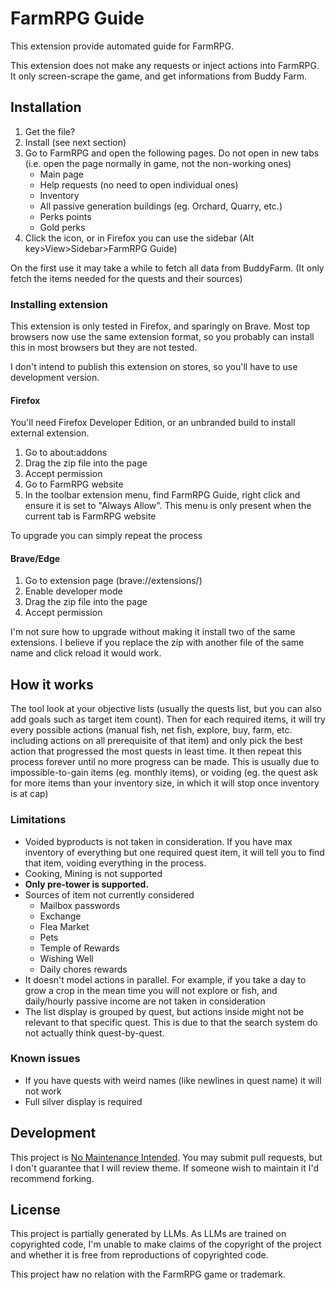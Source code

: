 # FarmRPG Guide

This extension provide automated guide for FarmRPG.

This extension does not make any requests or inject actions into FarmRPG. It only screen-scrape the game, and get informations from Buddy Farm.

## Installation

1. Get the file?
2. Install (see next section)
3. Go to FarmRPG and open the following pages. Do not open in new tabs (i.e. open the page normally in game, not the non-working ones)
   - Main page
   - Help requests (no need to open individual ones)
   - Inventory
   - All passive generation buildings (eg. Orchard, Quarry, etc.)
   - Perks points
   - Gold perks
4. Click the icon, or in Firefox you can use the sidebar (Alt key>View>Sidebar>FarmRPG Guide)

On the first use it may take a while to fetch all data from BuddyFarm. (It only fetch the items needed for the quests and their sources)

### Installing extension
This extension is only tested in Firefox, and sparingly on Brave. Most top browsers now use the same extension format, so you probably can install this in most browsers but they are not tested.

I don't intend to publish this extension on stores, so you'll have to use development version.

#### Firefox
You'll need Firefox Developer Edition, or an unbranded build to install external extension.

1. Go to about:addons
2. Drag the zip file into the page
3. Accept permission
4. Go to FarmRPG website
5. In the toolbar extension menu, find FarmRPG Guide, right click and ensure it is set to "Always Allow". This menu is only present when the current tab is FarmRPG website

To upgrade you can simply repeat the process

#### Brave/Edge
1. Go to extension page (brave://extensions/)
2. Enable developer mode
3. Drag the zip file into the page
4. Accept permission

I'm not sure how to upgrade without making it install two of the same extensions. I believe if you replace the zip with another file of the same name and click reload it would work.

## How it works

The tool look at your objective lists (usually the quests list, but you can also add goals such as target item count). Then for each required items, it will try every possible actions (manual fish, net fish, explore, buy, farm, etc. including actions on all prerequisite of that item) and only pick the best action that progressed the most quests in least time. It then repeat this process forever until no more progress can be made. This is usually due to impossible-to-gain items (eg. monthly items), or voiding (eg. the quest ask for more items than your inventory size, in which it will stop once inventory is at cap)

### Limitations

- Voided byproducts is not taken in consideration. If you have max inventory of everything but one required quest item, it will tell you to find that item, voiding everything in the process.
- Cooking, Mining is not supported
- **Only pre-tower is supported.**
- Sources of item not currently considered
  - Mailbox passwords
  - Exchange
  - Flea Market
  - Pets
  - Temple of Rewards
  - Wishing Well
  - Daily chores rewards
- It doesn't model actions in parallel. For example, if you take a day to grow a crop in the mean time you will not explore or fish, and daily/hourly passive income are not taken in consideration
- The list display is grouped by quest, but actions inside might not be relevant to that specific quest. This is due to that the search system do not actually think quest-by-quest.

### Known issues

- If you have quests with weird names (like newlines in quest name) it will not work
- Full silver display is required

## Development

This project is [No Maintenance Intended](https://unmaintained.tech/). You may submit pull requests, but I don't guarantee that I will review theme. If someone wish to maintain it I'd recommend forking.

## License

This project is partially generated by LLMs. As LLMs are trained on copyrighted code, I'm unable to make claims of the copyright of the project and whether it is free from reproductions of copyrighted code.

This project haw no relation with the FarmRPG game or trademark.
